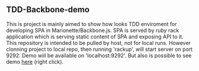 ## TDD-Backbone-demo

This is project is mainly aimed to show how looks TDD enviroment for developing SPA in Marionette/Backbone.js.
SPA is served by *ruby* rack application which is serving static content of SPA and exposing API to it.
This repository is intended to be pulled by host, not for local runs.
However clonning project to local repo, then running 'rackup', will start server on port
9292. Demo wiil be available on 'localhost:9292'.
But also is possible to see demo [here](http://tdd-backbone-demo.c1.biz) (right click).
